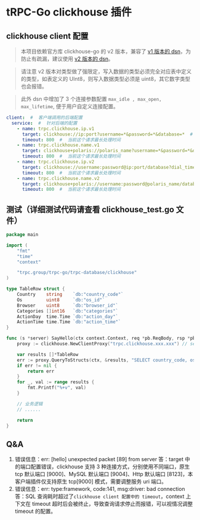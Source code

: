 # tRPC-Go clickhouse 插件

## clickhouse client 配置
> 本项目依赖官方库 clickhouse-go 的 v2 版本，兼容了 [v1 版本的 dsn](https://github.com/ClickHouse/clickhouse-go/tree/v1#dsn)，为防止有疏漏，建议使用 [v2 版本的 dsn](https://github.com/ClickHouse/clickhouse-go#dsn)。

> 请注意 v2 版本对类型做了强限定，写入数据的类型必须完全对应表中定义的类型，如表定义的 UInt8，则写入数据类型必须是 uint8，其它数字类型也会报错。

> 此外 dsn 中增加了 3 个连接参数配置 ```max_idle , max_open, max_lifetime```, 便于用户自定义连接配置。

```yaml
client:  #  客户端调用的后端配置
  service:  #  针对后端的配置
    - name: trpc.clickhouse.ip.v1
      target: clickhouse://ip:port?username=*&password=*&database=*  #  clickhouse 标准 uri: tcp://host1[:port1][?options] , 参考 https://github.com/ClickHouse/clickhouse-go/tree/v1#dsn
      timeout: 800  #  当前这个请求最长处理时间
    - name: trpc.clickhouse.name.v1
      target: clickhouse+polaris://polaris_name?username=*&password=*&database=*  #  clickhouse+polaris 表示 clickhouse uri 中的 host 会进行北极星解析
      timeout: 800  #  当前这个请求最长处理时间
    - name: trpc.clickhouse.ip.v2
      target: clickhouse://username:password@ip:port/database?dial_timeout=200ms  #  clickhouse 标准 uri: clickhouse://username:password@host1[:port1]/database[?options], 参考 https://github.com/ClickHouse/clickhouse-go#dsn
      timeout: 800  #  当前这个请求最长处理时间
    - name: trpc.clickhouse.name.v2
      target: clickhouse+polaris://username:password@polaris_name/database?max_idle=10&max_open=100&max_lifetime=3m  #  clickhouse+polaris 表示 clickhouse uri 中的 host 会进行北极星解析
      timeout: 800  #  当前这个请求最长处理时间
```

## 测试（详细测试代码请查看 clickhouse_test.go 文件）
```go
package main

import (
    "fmt"
    "time"
    "context"

    "trpc.group/trpc-go/trpc-database/clickhouse"
)

type TableRow struct {
    Country    string    `db:"country_code"`
    Os         uint8     `db:"os_id"`
    Browser    uint8     `db:"browser_id"`
    Categories []int16   `db:"categories"`
    ActionDay  time.Time `db:"action_day"`
    ActionTime time.Time `db:"action_time"`
}

func (s *server) SayHello(ctx context.Context, req *pb.ReqBody, rsp *pb.RspBody) (err error) {
    proxy := clickhouse.NewClientProxy("trpc.clickhouse.xxx.xxx") // service name 自己随便填，主要用于监控上报和寻址配置项

    var results []*TableRow
    err := proxy.QueryToStructs(ctx, &results, "SELECT country_code, os_id, browser_id, categories, action_day, action_time FROM example LIMIT 5")
    if err != nil {
        return err
    }
    for _, val := range results {
        fmt.Printf("%+v", val)
    }

    // 业务逻辑
    // ......

    return
}
```

## Q&A
1. 错误信息：err: [hello] unexpected packet [89] from server
   答：target 中的端口配置错误，clickhouse 支持 3 种连接方式，分别使用不同端口，原生 tcp 默认端口 [9000]、MySQL 默认端口 [9004]、Http 默认端口 [8123]，本客户端插件仅支持原生 tcp[9000] 模式，需要调整服务 uri 端口。
2. 错误信息：err: type:framework, code:141, msg:driver: bad connection
   答：SQL 查询耗时超过了```clickhouse client 配置中的 timeout```，context 上下文在 timeout 超时后会被终止，导致查询请求停止而报错，可以视情况调整 timeout 的配置。

